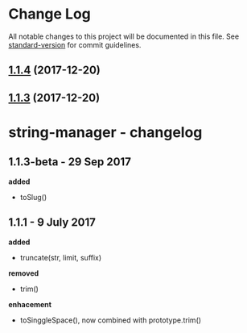 # Change Log

All notable changes to this project will be documented in this file. See [standard-version](https://github.com/conventional-changelog/standard-version) for commit guidelines.

<a name="1.1.4"></a>
## [1.1.4](https://github.com/idmore/npm-string-manager/compare/v1.1.3...v1.1.4) (2017-12-20)



<a name="1.1.3"></a>
## [1.1.3](https://github.com/idmore/npm-string-manager/compare/1.1.3-beta...1.1.3) (2017-12-20)



# string-manager - changelog

## 1.1.3-beta - 29 Sep 2017
**added**
- toSlug()

## 1.1.1 - 9 July 2017
**added**
- truncate(str, limit, suffix)

**removed** 
- trim()

**enhacement**
- toSinggleSpace(), now combined with prototype.trim()